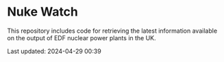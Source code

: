 # Nuke Watch

This repository includes code for retrieving the latest information available on the output of EDF nuclear power plants in the UK.

Last updated: 2024-04-29 00:39